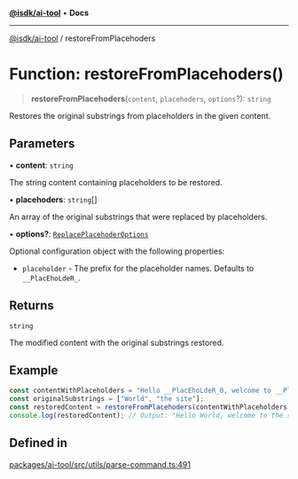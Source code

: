 [**@isdk/ai-tool**](../README.md) • **Docs**

***

[@isdk/ai-tool](../globals.md) / restoreFromPlacehoders

# Function: restoreFromPlacehoders()

> **restoreFromPlacehoders**(`content`, `placehoders`, `options`?): `string`

Restores the original substrings from placeholders in the given content.

## Parameters

• **content**: `string`

The string content containing placeholders to be restored.

• **placehoders**: `string`[]

An array of the original substrings that were replaced by placeholders.

• **options?**: [`ReplacePlacehoderOptions`](../interfaces/ReplacePlacehoderOptions.md)

Optional configuration object with the following properties:
  - `placeholder` - The prefix for the placeholder names. Defaults to `__PlacEhoLdeR_`.

## Returns

`string`

The modified content with the original substrings restored.

## Example

```typescript
const contentWithPlaceholders = "Hello __PlacEhoLdeR_0, welcome to __PlacEhoLdeR_1!";
const originalSubstrings = ["World", "the site"];
const restoredContent = restoreFromPlacehoders(contentWithPlaceholders, originalSubstrings);
console.log(restoredContent); // Output: "Hello World, welcome to the site!"
```

## Defined in

[packages/ai-tool/src/utils/parse-command.ts:491](https://github.com/isdk/ai-tool.js/blob/b0813174e9b350ae47231f8e5f885150313123b0/src/utils/parse-command.ts#L491)
